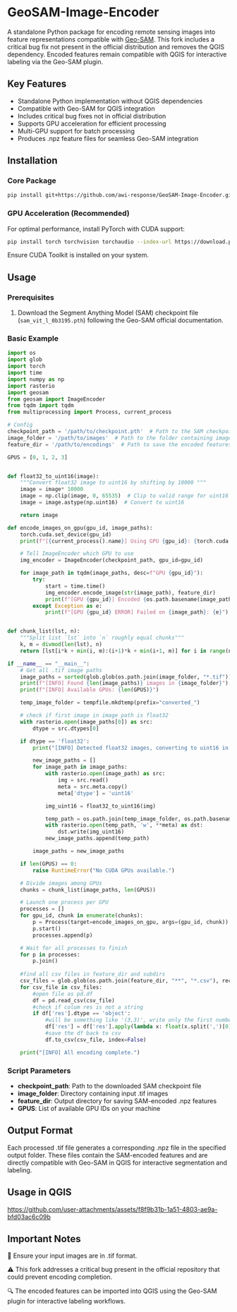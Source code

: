 # GeoSAM-Image-Encoder

A standalone Python package for encoding remote sensing images into feature representations compatible with [Geo-SAM](https://github.com/coolzhao/Geo-SAM). This fork includes a critical bug fix not present in the official distribution and removes the QGIS dependency. Encoded features remain compatible with QGIS for interactive labeling via the Geo-SAM plugin.

## Key Features

* Standalone Python implementation without QGIS dependencies
* Compatible with Geo-SAM for QGIS integration
* Includes critical bug fixes not in official distribution
* Supports GPU acceleration for efficient processing
* Multi-GPU support for batch processing
* Produces .npz feature files for seamless Geo-SAM integration

## Installation

### Core Package

```bash
pip install git+https://github.com/awi-response/GeoSAM-Image-Encoder.git
```

### GPU Acceleration (Recommended)

For optimal performance, install PyTorch with CUDA support:

```bash
pip install torch torchvision torchaudio --index-url https://download.pytorch.org/whl/cu117
```

Ensure CUDA Toolkit is installed on your system.

## Usage

### Prerequisites

1. Download the Segment Anything Model (SAM) checkpoint file (`sam_vit_l_0b3195.pth`) following the Geo-SAM official documentation.

### Basic Example

```python
import os
import glob
import torch
import time
import numpy as np
import rasterio
import geosam
from geosam import ImageEncoder
from tqdm import tqdm
from multiprocessing import Process, current_process

# Config
checkpoint_path = '/path/to/checkpoint.pth'  # Path to the SAM checkpoint
image_folder = '/path/to/images'  # Path to the folder containing images
feature_dir = '/path/to/encodings'  # Path to save the encoded features

GPUS = [0, 1, 2, 3]


def float32_to_uint16(image):
    """Convert float32 image to uint16 by shifting by 10000 """
    image = image* 10000
    image = np.clip(image, 0, 65535)  # Clip to valid range for uint16
    image = image.astype(np.uint16)  # Convert to uint16

    return image

def encode_images_on_gpu(gpu_id, image_paths):
    torch.cuda.set_device(gpu_id)
    print(f"[{current_process().name}] Using GPU {gpu_id}: {torch.cuda.get_device_name(gpu_id)}")

    # Tell ImageEncoder which GPU to use
    img_encoder = ImageEncoder(checkpoint_path, gpu_id=gpu_id)

    for image_path in tqdm(image_paths, desc=f"GPU {gpu_id}"):
        try:
            start = time.time()
            img_encoder.encode_image(str(image_path), feature_dir)
            print(f"[GPU {gpu_id}] Encoded {os.path.basename(image_path)} in {time.time() - start:.2f}s")
        except Exception as e:
            print(f"[GPU {gpu_id} ERROR] Failed on {image_path}: {e}")


def chunk_list(lst, n):
    """Split list `lst` into `n` roughly equal chunks"""
    k, m = divmod(len(lst), n)
    return [lst[i*k + min(i, m):(i+1)*k + min(i+1, m)] for i in range(n)]

if __name__ == "__main__":
    # Get all .tif image paths
    image_paths = sorted(glob.glob(os.path.join(image_folder, "*.tif")))
    print(f"[INFO] Found {len(image_paths)} images in {image_folder}")
    print(f"[INFO] Available GPUs: {len(GPUS)}")

    temp_image_folder = tempfile.mkdtemp(prefix="converted_")

    # check if first image in image path is float32
    with rasterio.open(image_paths[0]) as src:
        dtype = src.dtypes[0]

    if dtype == 'float32':
        print("[INFO] Detected float32 images, converting to uint16 in temporary directory")

        new_image_paths = []
        for image_path in image_paths:
            with rasterio.open(image_path) as src:
                img = src.read()
                meta = src.meta.copy()
                meta['dtype'] = 'uint16'

            img_uint16 = float32_to_uint16(img)

            temp_path = os.path.join(temp_image_folder, os.path.basename(image_path))
            with rasterio.open(temp_path, 'w', **meta) as dst:
                dst.write(img_uint16)
            new_image_paths.append(temp_path)

        image_paths = new_image_paths

    if len(GPUS) == 0:
        raise RuntimeError("No CUDA GPUs available.")

    # Divide images among GPUs
    chunks = chunk_list(image_paths, len(GPUS))

    # Launch one process per GPU
    processes = []
    for gpu_id, chunk in enumerate(chunks):
        p = Process(target=encode_images_on_gpu, args=(gpu_id, chunk))
        p.start()
        processes.append(p)

    # Wait for all processes to finish
    for p in processes:
        p.join()
    
    #find all csv files in feature_dir and subdirs
    csv_files = glob.glob(os.path.join(feature_dir, "**", "*.csv"), recursive=True)
    for csv_file in csv_files:
        #open file as pd.df
        df = pd.read_csv(csv_file)
        #check if colum res is not a string
        if df['res'].dtype == 'object':
            #will be something like '(3,3)', write only the first number as float
            df['res'] = df['res'].apply(lambda x: float(x.split(',')[0].replace('(', '')))
            #save the df back to csv
            df.to_csv(csv_file, index=False)

    print("[INFO] All encoding complete.")
```



### Script Parameters

* **checkpoint_path**: Path to the downloaded SAM checkpoint file
* **image_folder**: Directory containing input .tif images
* **feature_dir**: Output directory for saving SAM-encoded .npz features
* **GPUS**: List of available GPU IDs on your machine

## Output Format

Each processed .tif file generates a corresponding .npz file in the specified output folder. These files contain the SAM-encoded features and are directly compatible with Geo-SAM in QGIS for interactive segmentation and labeling.

## Usage in QGIS


https://github.com/user-attachments/assets/f8f9b31b-1a51-4803-ae9a-bfd03ac6c09b



## Important Notes

📝 Ensure your input images are in .tif format.

⚠️ This fork addresses a critical bug present in the official repository that could prevent encoding completion.

🔍 The encoded features can be imported into QGIS using the Geo-SAM plugin for interactive labeling workflows.
